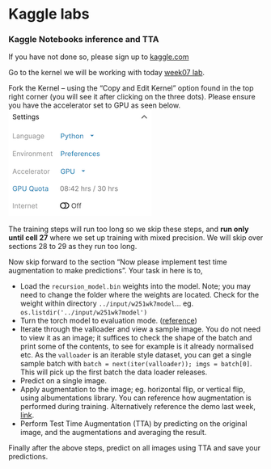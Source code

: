 # Kaggle labs

### Kaggle Notebooks inference and TTA
    
If you have not done so, please sign up to [kaggle.com](https://www.kaggle.com)    
    
Go to the kernel we will be working with today [week07 lab](https://www.kaggle.com/darraghdog/berkeley-mids-w251-week7-lab).   
   
Fork the Kernel – using the “Copy and Edit Kernel” option found in the top right corner (you will see it after clicking on the three dots). Please ensure you have the accelerator set to GPU as seen below.   
![](kaggle_accelerator_setting.png?raw=true "Title")
     
The training steps will run too long so we skip these steps, and **run only until cell 27** where we set up training with mixed precision. We will skip over sections 28 to 29 as they run too long.   

Now skip forward to the section “Now please implement test time augmentation to make predictions”.
Your task in here is to,
* Load the `recursion_model.bin` weights into the model. Note; you may need to change the folder where the weights are located. Check for the weight within directory `../input/w251wk7model`... eg. `os.listdir('../input/w251wk7model')` 
* Turn the torch model to evaluation mode. ([reference](https://discuss.pytorch.org/t/model-eval-vs-with-torch-no-grad/19615))   
* Iterate through the valloader and view a sample image. You do not need to view it as an image; it suffices to check the shape of the batch and print some of the contents, to see for example is it already normalised etc. As the `valloader` is an iterable style dataset, you can get a single sample batch with `batch = next(iter(valloader)); imgs = batch[0]`. This will pick up the first batch the data loader releases.            
* Predict on a single image.   
* Apply augmentation to the image; eg. horizontal flip, or vertical flip, using albumentations library. You can reference how augmentation is performed during training. Alternatively reference the demo last week, [link](https://github.com/MIDS-scaling-up/v2/blob/6ad9f69c1d1137b9b7b1e4f7cfbe738a4ac104af/week06/demo.py#L111-L132).        
* Perform Test Time Augmentation (TTA) by predicting on the original image, and the augmentations and averaging the result.   

Finally after the above steps, predict on all images using TTA and save your predictions. 
